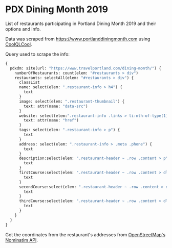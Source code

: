 # PDX Dining Month 2019

List of restaurants participating in Portland Dining Month 2019 and their options and info.

Data was scraped from https://www.portlanddiningmonth.com using [CoolQLCool](https://coolql.cool/).

Query used to scrape the info:
```graphql
{
  pdxdm: site(url: "https://www.travelportland.com/dining-month/") {
    numberOfRestaurants: count(elem: "#restaurants > div")
    restaurants: selectAll(elem: "#restaurants > div") {
      classList
      name: select(elem: ".restaurant-info > h4") {
        text
      }
      image: select(elem: ".restaurant-thumbnail") {
        text: attr(name: "data-src")
      }
      website: select(elem:".restaurant-info .links > li:nth-of-type(1) > a") {
        text: attr(name: "href")
      }
      tags: select(elem: ".restaurant-info > p") {
        text
      }
      address: select(elem: ".restaurant-info > .meta .phone") {
        text
      }
      description:select(elem: ".restaurant-header ~ .row .content > p") {
        text
      }
      firstCourse:select(elem: ".restaurant-header ~ .row .content > dl > dd:nth-of-type(1)") {
        text
      }
      secondCourse:select(elem: ".restaurant-header ~ .row .content > dl > dd:nth-of-type(2)") {
        text
      }
      thirdCourse:select(elem: ".restaurant-header ~ .row .content > dl > dd:nth-of-type(3)") {
        text
      }
    }
  }
}
```

Got the coordinates from the restaurant's addresses from [OpenStreetMap's Nominatim API](https://nominatim.openstreetmap.org/).